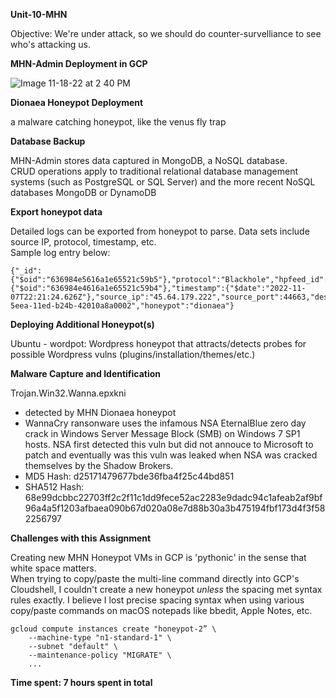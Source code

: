 **Unit-10-MHN**

Objective: We're under attack, so we should do counter-survelliance to see who's attacking us. 

**MHN-Admin Deployment in GCP**

![Image 11-18-22 at 2 40 PM](https://user-images.githubusercontent.com/112603335/202815045-97f0b548-898e-4c1b-86c4-0caba596ba99.jpg)

**Dionaea Honeypot Deployment**

a malware catching honeypot, like the venus fly trap

**Database Backup**

MHN-Admin stores data captured in MongoDB, a NoSQL database. <br>
CRUD operations apply to traditional relational database management systems (such as PostgreSQL or SQL Server) and the more recent NoSQL databases MongoDB or DynamoDB

**Export honeypot data**

Detailed logs can be exported from honeypot to parse. Data sets include source IP, protocol, timestamp, etc. <br>
Sample log entry below: 
```
{"_id":{"$oid":"636984e5616a1e65521c59b5"},"protocol":"Blackhole","hpfeed_id":{"$oid":"636984e4616a1e65521c59b4"},"timestamp":{"$date":"2022-11-07T22:21:24.626Z"},"source_ip":"45.64.179.222","source_port":44663,"destination_port":23,"identifier":"70339b6a-5eea-11ed-b24b-42010a8a0002","honeypot":"dionaea"}
```
**Deploying Additional Honeypot(s)**

Ubuntu - wordpot: Wordpress honeypot that attracts/detects probes for possible Wordpress vulns (plugins/installation/themes/etc.)

**Malware Capture and Identification**

Trojan.Win32.Wanna.epxkni <br>
- detected by MHN Dionaea honeypot <br>
- WannaCry ransonware uses the infamous NSA EternalBlue zero day crack in Windows Server Message Block (SMB) on Windows 7 SP1 hosts. NSA first detected this vuln but did not annouce to Microsoft to patch and eventually was this vuln was leaked when NSA was cracked themselves by the Shadow Brokers. <br>
- MD5 Hash: d25171479677bde36fba4f25c44bd851 <br>
- SHA512 Hash: 68e99dcbbc22703ff2c2f11c1dd9fece52ac2283e9dadc94c1afeab2af9bf96a4a5f1203afbaea090b67d020a08e7d88b30a3b475194fbf173d4f3f582256797

**Challenges with this Assignment**

Creating new MHN Honeypot VMs in GCP is 'pythonic' in the sense that white space matters. <br>
When trying to copy/paste the multi-line command directly into GCP's Cloudshell, I couldn't create a new honeypot *unless* the spacing met syntax rules exactly. I believe I lost precise spacing syntax when using various copy/paste commands on macOS notepads like bbedit, Apple Notes, etc. 

```
gcloud compute instances create "honeypot-2” \
    --machine-type "n1-standard-1" \
    --subnet "default" \
    --maintenance-policy "MIGRATE" \
    ...
```
**Time spent: 7 hours spent in total**

